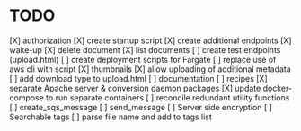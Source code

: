 # TODO

[X] authorization
[X] create startup script
[X] create additional endpoints
    [X] wake-up
    [X] delete document
    [X] list documents
[ ] create test endpoints (upload.html)
[ ] create deployment scripts for Fargate
[ ] replace use of aws cli with script
[X] thumbnails
[X] allow uploading of additional metadata
[ ] add download type to upload.html
[ ] documentation
    [ ] recipes
[X] separate Apache server & conversion daemon packages
    [X] update docker-compose to run separate containers
[ ] reconcile redundant utility functions
    [ ] create_sqs_message
    [ ] send_message
[ ] Server side encryption
[ ] Searchable tags
    [ ] parse file name and add to tags list
